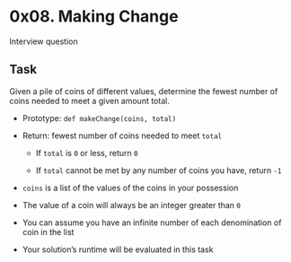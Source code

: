 # 0x08. Making Change

Interview question

## Task

Given a pile of coins of different values, determine the fewest number of coins needed to meet a given amount total.

- Prototype: `def makeChange(coins, total)`

- Return: fewest number of coins needed to meet `total`

    * If `total` is `0` or less, return `0`

    * If `total` cannot be met by any number of coins you have, return `-1`

- `coins` is a list of the values of the coins in your possession

- The value of a coin will always be an integer greater than `0`

- You can assume you have an infinite number of each denomination of coin in the list

- Your solution’s runtime will be evaluated in this task

